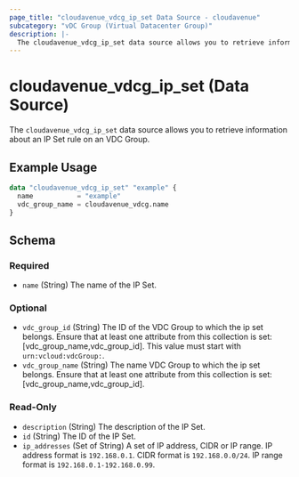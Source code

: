 ```yaml
---
page_title: "cloudavenue_vdcg_ip_set Data Source - cloudavenue"
subcategory: "vDC Group (Virtual Datacenter Group)"
description: |-
  The cloudavenue_vdcg_ip_set data source allows you to retrieve information about an IP Set rule on an VDC Group.
---
```


# cloudavenue_vdcg_ip_set (Data Source)

The `cloudavenue_vdcg_ip_set` data source allows you to retrieve information about an IP Set rule on an VDC Group.

## Example Usage

```terraform
data "cloudavenue_vdcg_ip_set" "example" {
  name           = "example"
  vdc_group_name = cloudavenue_vdcg.name
}
```

<!-- schema generated by tfplugindocs -->
## Schema

### Required

- `name` (String) The name of the IP Set.

### Optional

- `vdc_group_id` (String) The ID of the VDC Group to which the ip set belongs. Ensure that at least one attribute from this collection is set: [vdc_group_name,vdc_group_id]. This value must start with `urn:vcloud:vdcGroup:`.
- `vdc_group_name` (String) The name VDC Group to which the ip set belongs. Ensure that at least one attribute from this collection is set: [vdc_group_name,vdc_group_id].

### Read-Only

- `description` (String) The description of the IP Set.
- `id` (String) The ID of the IP Set.
- `ip_addresses` (Set of String) A set of IP address, CIDR or IP range. IP address format is `192.168.0.1`. CIDR format is `192.168.0.0/24`. IP range format is `192.168.0.1-192.168.0.99`.
